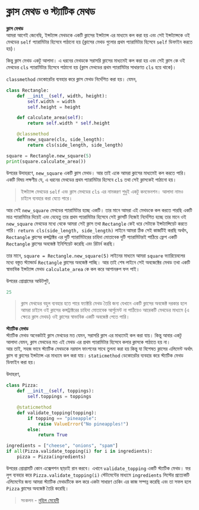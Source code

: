 # ক্লাস মেথড ও স্ট্যাটিক মেথড

**ক্লাস মেথড**  
আমরা আগেই জেনেছি, ইন্সট্যান্স মেথডকে একটি ক্লাসের ইন্সট্যান্স এর মাধ্যমে কল করা হয় এবং সেই ইন্সট্যান্সকে ওই মেথডের `self` প্যারামিটার হিসেবে পাঠানো হয় \(ক্লাসের মেথড গুলোর প্রথম প্যারামিটার হিসেবে `self` ডিফাইন করতে হয়\)।

কিন্তু ক্লাস মেথড একটু আলাদা। এ ধরনের মেথডকে সরাসরি ক্লাসের মাধ্যমেই কল করা হয় এবং সেই ক্লাস কে ওই মেথডের `cls` প্যারামিটার হিসেবে পাঠানো হয় \(ক্লাস মেথডের প্রথম প্যারামিটার সাধারণত `cls` হয়ে থাকে\)।

`classmethod` ডেকোরেটর ব্যবহার করে ক্লাস মেথড নির্দেশিত করা হয়। যেমন,

```python
class Rectangle:
    def __init__(self, width, height):
        self.width = width
        self.height = height

    def calculate_area(self):
        return self.width * self.height

    @classmethod
    def new_square(cls, side_length):
        return cls(side_length, side_length)

square = Rectangle.new_square(5)
print(square.calculate_area())
```

উপরের উদাহরণে, `new_square` একটি ক্লাস মেথড। আর তাই একে আমরা ক্লাসের মাধ্যমেই কল করতে পারি। একটি বিষয় লক্ষণীয় যে, এ ধরনের মেথডের প্রথম প্যারামিটার হিসেবে `cls` তথা সেই ক্লাসকেই পাঠানো হয়।

> ইন্সট্যান্স মেথডের `self` এবং ক্লাস মেথডের `cls` এর নামকরণ শুধুই একটু কনভেনশন। আলাদা নামও চাইলে ব্যবহার করা যেতে পারে।

আর সেই `new_square` মেথডের প্যারামিটার হচ্ছে একটি। তার মানে আমরা এই মেথডকে কল করতে পারছি একটি মাত্র প্যারামিটার দিয়েই এবং যেহেতু তার প্রথম প্যারামিটার হিসেবে সেই ক্লাসটি নিজেই নির্দেশিত হচ্ছে তার মানে ওই `new_square` মেথডের মধ্যে থেকে আমরা সেই ক্লাস তথা `Rectangle` কেই ধরে সেটাকে ইন্সট্যান্সিয়েট করতে পারি। `return cls(side_length, side_length)` লাইনে আমরা ঠিক সেই কাজটিই করছি অর্থাৎ, `Rectangle` ক্লাসের কন্সট্রাক্টর এর দুটি প্যারামিটারের চাহিদা মোতাবেক দুটি প্যারামিটারই পাঠিয়ে ফ্রেশ একটি `Rectangle` ক্লাসের অবজেক্ট ইনিশিয়েট করেছি এবং রিটার্ন করছি।

তার মানে, `square = Rectangle.new_square(5)` লাইনের মাধ্যমে আমরা `square` ভ্যারিয়েবলের মধ্যে বস্তুত স্ট্যান্ডার্ড `Rectangle` ক্লাসের অবজেক্ট পাচ্ছি। আর তাই শেষ লাইনে সেই অবজেক্টের মেথড তথা একটি স্বাভাবিক ইন্সট্যান্স মেথড `calculate_area` কে কল করে আশানরুপ ফল পাই।

উপরের প্রোগ্রামের আউটপুট,

```python
25
```

> ক্লাস মেথডের বহুল ব্যবহার হতে পারে ফ্যাক্টরি মেথড তৈরি জন্য যেখানে একটি ক্লাসের অবজেক্ট দরকার হলে আমরা চাইলে ওই ক্লাসের কন্সট্রাক্টরের চাহিদা মোতাবেক আর্গুমেন্ট না পাঠিয়েও আরেকটি মেথডের মাধ্যমে \(এ ক্ষেত্রে ক্লাস মেথড\) ওই ক্লাসের স্বাভাবিক একটি অবজেক্ট পেতে পারি।

  
 **স্ট্যাটিক মেথড**  
স্ট্যাটিক মেথড অনেকটাই ক্লাস মেথডের মত যেমন, সরাসরি ক্লাস এর মাধ্যমেই কল করা যায়। কিন্তু আবার একটু আলাদা যেমন, ক্লাস মেথডের মত এই মেথড এর প্রথম প্যারামিটার হিসেবে কলার ক্লাসকে পাঠাতে হয় না।  
আর তাই, সহজ ভাবে স্ট্যাটিক মেথডকে নরমাল ফাংশনের সাথে তুলনা করা হয় কিন্তু যা বিশেষত ক্লাসের এলিমেন্ট অর্থাৎ ক্লাস বা ক্লাসের ইন্সট্যান্স এর মাধ্যমে কল করা যায়। `staticmethod` ডেকোরেটর ব্যবহার করে স্ট্যাটিক মেথড ডিফাইন করা হয়।

উদাহরণ,

```python
class Pizza:
    def __init__(self, toppings):
        self.toppings = toppings

    @staticmethod
    def validate_topping(topping):
        if topping == "pineapple":
            raise ValueError("No pineapples!")
        else:
            return True

ingredients = ["cheese", "onions", "spam"]
if all(Pizza.validate_topping(i) for i in ingredients):
    pizza = Pizza(ingredients)
```

উপরের প্রোগ্রামটি কোন এক্সেপশন ছাড়াই রান করবে। এখানে `validate_topping` একটি স্ট্যাটিক মেথড। ফর লুপ ব্যবহার করে `Pizza.validate_topping(i)` স্টেটমেন্টের মাধ্যমে `ingredients` লিস্টের প্রত্যেকটি এলিমেন্টের জন্য আমরা স্ট্যাটিক মেথডটিকে কল করে একটা সাধারণ চেকিং এর কাজ সম্পন্ন করেছি এবং তা সফল হলে `Pizza` ক্লাসের অবজেক্ট তৈরি করেছি।

> সংকলন - [নুহিল মেহেদী](https://nuhil.net)

